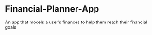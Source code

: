 # Financial-Planner-App
An app that models a user's finances to help them reach their financial goals
